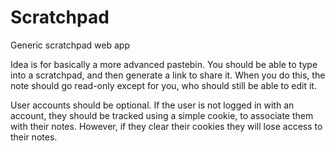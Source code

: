 # Scratchpad

Generic scratchpad web app

Idea is for basically a more advanced pastebin. 
You should be able to type into a scratchpad, and then generate a link to share it. 
When you do this, the note should go read-only except for you, who should still be able to edit it. 

User accounts should be optional. 
If the user is not logged in with an account, they should be tracked using a simple cookie, to associate them with their notes. 
However, if they clear their cookies they will lose access to their notes. 

